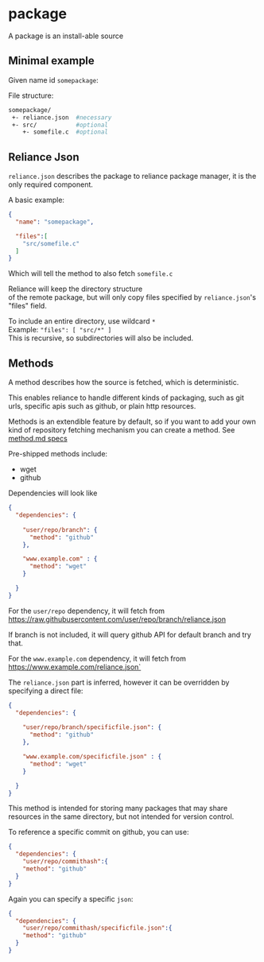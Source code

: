 # package

A package is an install-able source

## Minimal example
Given name id `somepackage`:

File structure:<br/>
```bash
somepackage/
 +- reliance.json  #necessary
 +- src/           #optional
    +- somefile.c  #optional
```

## Reliance Json
`reliance.json` describes the package to reliance package manager, it is the only required component.

A basic example:
```json
{
  "name": "somepackage",

  "files":[
    "src/somefile.c"
  ]
}
```
Which will tell the method to also fetch `somefile.c`

Reliance will keep the directory structure<br/>
of the remote package, but will only copy files specified by `reliance.json`'s "files" field.

To include an entire directory, use wildcard `*`<br/>
Example: `"files": [ "src/*" ]`
<br/>This is recursive, so subdirectories will also be included.

## Methods
A method describes how the source is fetched, which is deterministic.

This enables reliance to handle different kinds of packaging, such as git urls, specific apis such as github, or plain http resources.

Methods is an extendible feature by default,
so if you want to add your own kind of repository fetching mechanism you can create a method. See [method.md specs](./method.md)

Pre-shipped methods include:
- wget
- github

Dependencies will look like

```json
{
  "dependencies": {
    
    "user/repo/branch": {
      "method": "github"
    },

    "www.example.com" : {
      "method": "wget"
    }

  }
}
```

For the `user/repo` dependency, it will fetch from https://raw.githubusercontent.com/user/repo/branch/reliance.json

If branch is not included, it will query github API for default branch and try that.

For the `www.example.com` dependency, it will fetch from https://www.example.com/reliance.json`

The `reliance.json` part is inferred, however it can be overridden by specifying a direct file:

```json
{
  "dependencies": {
    
    "user/repo/branch/specificfile.json": {
      "method": "github"
    },

    "www.example.com/specificfile.json" : {
      "method": "wget"
    }

  }
}
```

This method is intended for storing many packages that may share resources in the same directory, but not intended for version control.

To reference a specific commit on github, you can use:
```json
{
  "dependencies": {
    "user/repo/commithash":{
    "method": "github"
  }
}
```
Again you can specify a specific `json`:
```json
{
  "dependencies": {
    "user/repo/commithash/specificfile.json":{
    "method": "github"
  }
}
```
